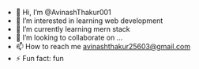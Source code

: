 - 👋 Hi, I’m @AvinashThakur001
- 👀 I’m interested in learning web development
- 🌱 I’m currently learning mern stack
- 💞️ I’m looking to collaborate on ...
- 📫 How to reach me avinashthakur25603@gmail.com
- ⚡ Fun fact: fun 

<!---
AvinashThakur001/AvinashThakur001 is a ✨ special ✨ repository because its `README.md` (this file) appears on your GitHub profile.
You can click the Preview link to take a look at your changes.
--->
